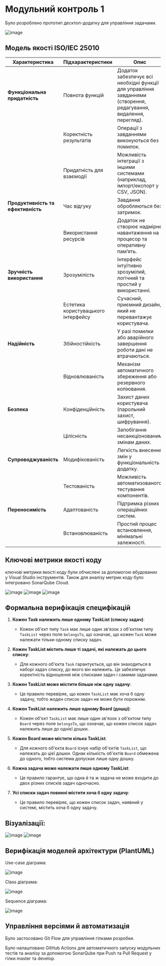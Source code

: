 # Модульний контроль 1

Було розроблено прототип десктоп-додатку для управління задачами.

![image](https://github.com/user-attachments/assets/5fb3a458-485d-4596-b701-45f42fcd61f9)


## Модель якості ISO/IEC 25010

| **Характеристика**               | **Підхарактеристики**               | **Опис** | **Пріоритет** |
|-----------------------------------|--------------------------------------|--------------------------------------------------------------------|----------------|
| **Функціональна придатність**     | Повнота функцій                     | Додаток забезпечує всі необхідні функції для управління завданнями (створення, редагування, видалення, перегляд). | Високий |
|                                   | Коректність результатів             | Операції з завданнями виконуються без помилок. | Високий |
|                                   | Придатність для взаємодії           | Можливість інтеграції з іншими системами (наприклад, імпорт/експорт у CSV, JSON). | Середній |
| **Продуктивність та ефективність** | Час відгуку                         | Завдання обробляються без затримок. | Високий |
|                                   | Використання ресурсів               | Додаток не створює надмірне навантаження на процесор та оперативну пам’ять. | Середній |
| **Зручність використання**        | Зрозумілість                        | Інтерфейс інтуїтивно зрозумілий, логічний та простий у використанні. | Середній |
|                                   | Естетика користувацького інтерфейсу | Сучасний, приємний дизайн, який не перевантажує користувача. | Низький |
| **Надійність**                    | Збійностійкість                     | У разі помилки або аварійного завершення роботи дані не втрачаються. | Високий |
|                                   | Відновлюваність                     | Механізм автоматичного збереження або резервного копіювання. | Високий |
| **Безпека**                       | Конфіденційність                    | Захист даних користувача (парольний захист, шифрування). | Високий |
|                                   | Цілісність                          | Запобігання несанкціонованим змінам даних. | Високий |
| **Супроводжуваність**             | Модифікованість                     | Легкість внесення змін у функціональність додатку. | Високий |
|                                   | Тестованість                        | Можливість автоматизованого тестування компонентів. | Високий |
| **Переносимість**                 | Адаптованість                       | Підтримка різних операційних систем. | Високий |
|                                   | Встановлюваність                    | Простий процес встановлення, мінімальні залежності. | Низький |

## Ключові метрики якості коду
ключові метрики якості коду були обчислені за допомогою вбудованих у Visual Studio інструментів. Також для аналізу метрик коду було інтегровано SonarQube Cloud.

![image](https://github.com/user-attachments/assets/2024f3b6-3d08-4b1b-8258-38287d6d8530)
![image](https://github.com/user-attachments/assets/3a2fd9ea-094a-4e17-a0e9-cd0f1fd7ddcc)
![image](https://github.com/user-attachments/assets/793c43ab-0797-433d-8c3b-846ae45f8a5f)



## Формальна верифікація специфікацій

1. **Кожен Task належить лише одному TaskList (списку задач)**:
   - Кожен об'єкт типу `Task` має лише один зв'язок з об'єктом типу `TaskList` через поле `belongsTo`, що означає, що кожен `Task` може належати тільки одному списку задач.

2. **Кожен TaskList містить лише ті задачі, які належать до цього списку**:
   - Для кожного об'єкта `Task` гарантується, що він знаходиться в наборі задач списку, до якого він належить. Це забезпечує коректність відношення між списками задач і самими задачами.

3. **Кожен TaskList може містити більше ніж одну задачу**:
   - Це правило перевіряє, що кожен `TaskList` має хоча б одну задачу, тобто жоден список задач не може бути порожнім.

4. **Кожен TaskList належить лише одному Board (дошці)**:
   - Кожен об'єкт `TaskList` має лише один зв'язок з об'єктом типу `Board` через поле `belongsTo`, що означає, що кожен список задач належить лише до однієї дошки.

5. **Кожен Board може містити кілька TaskList**:
   - Для кожного об'єкта `Board` існує набір об'єктів `TaskList`, що належать до цієї дошки. Однак кількість об'єктів `Board` обмежена до одного, тобто система допускає лише одну дошку.

6. **Кожна задача може належати лише одному TaskList**:
   - Це правило гарантує, що одна й та ж задача не може входити до двох різних списків задач одночасно.

7. **Усі списки задач повинні містити хоча б одну задачу**:
   - Це правило перевіряє, що кожен список задач, наявний у системі, містить хоча б одну задачу.

## Візуалізації:
![image](https://github.com/user-attachments/assets/f2b158c2-beb6-440d-b3d5-1ebf332adf06)
![image](https://github.com/user-attachments/assets/a51c8af5-180e-408f-837e-0a324ead386e)


## Верифікація моделей архітектури (PlantUML)

Use-case діаграма:

![image](https://github.com/user-attachments/assets/544c0d24-5cc2-4143-8aa1-5b9cfa9b51f2)



Class діаграма:

![image](https://github.com/user-attachments/assets/83330617-f975-4036-8ed3-733b8d50391c)


Sequence діаграма:

![image](https://github.com/user-attachments/assets/5e5610f9-bf85-402d-96d6-f93e13708875)


## Управління версіями й автоматизація

Було застосовано Git Flow для управління гілками розробки.

Було налаштовано GitHub Actions для автоматичного запуску модульних тестів та аналізу за допомогою SonarQube при Push та Pull Request у гілки master та develop.
  

  
